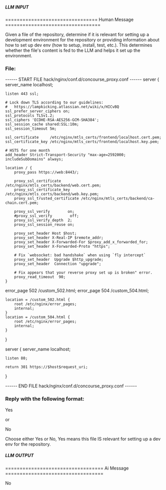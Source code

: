 ##### LLM INPUT #####
================================ Human Message =================================

Given a file of the repository, determine if it is relevant for setting up a development environment for the repository or providing information about how to set up dev env (how to setup, install, test, etc.). This determines whether the file's content is fed to the LLM and helps it set up the environment.

### File:
------ START FILE hack/nginx/conf.d/concourse_proxy.conf ------
server {
    server_name localhost;

    listen 443 ssl;

    # Lock down TLS according to our guidelines:
    #   https://lampkicking.atlassian.net/wiki/x/HICvBQ
    ssl_prefer_server_ciphers on;
    ssl_protocols TLSv1.2;
    ssl_ciphers 'ECDHE-RSA-AES256-GCM-SHA384';
    ssl_session_cache shared:SSL:10m;
    ssl_session_timeout 5m;

    ssl_certificate     /etc/nginx/mtls_certs/frontend/localhost.cert.pem;
    ssl_certificate_key /etc/nginx/mtls_certs/frontend/localhost.key.pem;

    # HSTS for one month
    add_header Strict-Transport-Security "max-age=2592000; includeSubDomains" always;

    location / {
        proxy_pass https://web:8443/;

        proxy_ssl_certificate         /etc/nginx/mtls_certs/backend/web.cert.pem;
        proxy_ssl_certificate_key     /etc/nginx/mtls_certs/backend/web.key.pem;
        proxy_ssl_trusted_certificate /etc/nginx/mtls_certs/backend/ca-chain.cert.pem;

        proxy_ssl_verify        on;
        #proxy_ssl_verify        off;
        proxy_ssl_verify_depth  2;
        proxy_ssl_session_reuse on;

        proxy_set_header Host $host;
        proxy_set_header X-Real-IP $remote_addr;
        proxy_set_header X-Forwarded-For $proxy_add_x_forwarded_for;
        proxy_set_header X-Forwarded-Proto "https";

        # Fix `websocket: bad handshake` when using `fly intercept`
        proxy_set_header  Upgrade $http_upgrade;
        proxy_set_header  Connection "upgrade";

        # Fix appears that your reverse proxy set up is broken" error.
        proxy_read_timeout  90;
    }

   error_page 502 /custom_502.html;
    error_page 504 /custom_504.html;

    location = /custom_502.html {
        root /etc/nginx/error_pages;
        internal;
    }
    location = /custom_504.html {
        root /etc/nginx/error_pages;
        internal;
    }
}

server {
    server_name localhost;

    listen 80;

    return 301 https://$host$request_uri;
}


------ END FILE hack/nginx/conf.d/concourse_proxy.conf ------

### Reply with the following format:

<rel>Yes</rel>

or

<rel>No</rel>

Choose either Yes or No, Yes means this file IS relevant for setting up a dev env for the repository.

##### LLM OUTPUT #####
================================== Ai Message ==================================

<rel>No</rel>